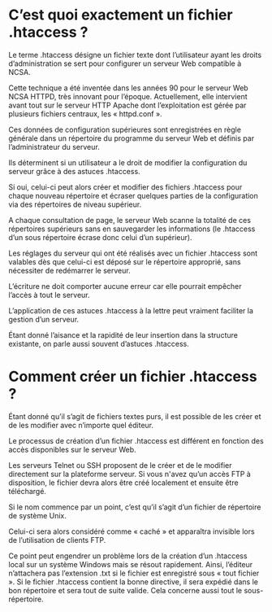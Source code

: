 # C’est quoi exactement un fichier .htaccess ?

Le terme .htaccess désigne un fichier texte dont l’utilisateur ayant les droits d’administration se sert pour configurer un serveur Web compatible à NCSA. 

Cette technique a été inventée dans les années 90 pour le serveur Web NCSA HTTPD, très innovant pour l’époque. Actuellement, elle intervient avant tout sur le serveur HTTP Apache dont l’exploitation est gérée par plusieurs fichiers centraux, les « httpd.conf ».

Ces données de configuration supérieures sont enregistrées en règle générale dans un répertoire du programme du serveur Web et définis par l’administrateur du serveur.

Ils déterminent si un utilisateur a le droit de modifier la configuration du serveur grâce à des astuces .htaccess.

Si oui, celui-ci peut alors créer et modifier des fichiers .htaccess pour chaque nouveau répertoire et écraser quelques parties de la configuration via des répertoires de niveau supérieur.

A chaque consultation de page, le serveur Web scanne la totalité de ces répertoires supérieurs sans en sauvegarder les informations (le .htaccess d’un sous répertoire écrase donc celui d’un supérieur).

Les réglages du serveur qui ont été réalisés avec un fichier .htaccess sont valables dès que celui-ci est déposé sur le répertoire approprié, sans nécessiter de redémarrer le serveur.

L’écriture ne doit comporter aucune erreur car elle pourrait empêcher l’accès à tout le serveur.

L’application de ces astuces .htaccess à la lettre peut vraiment faciliter la gestion d’un serveur. 

Étant donné l’aisance et la rapidité de leur insertion dans la structure existante, on parle aussi souvent d’astuces .htaccess.

# Comment créer un fichier .htaccess ?

Étant donné qu’il s’agit de fichiers textes purs, il est possible de les créer et de les modifier avec n’importe quel éditeur. 

Le processus de création d’un fichier .htaccess est différent en fonction des accès disponibles sur le serveur Web.

Les serveurs Telnet ou SSH proposent de le créer et de le modifier directement sur la plateforme serveur. Si vous n'avez qu’un accès FTP à disposition, le fichier devra alors être créé localement et ensuite être téléchargé.

Si le nom commence par un point, c’est qu’il s’agit d’un fichier de répertoire de système Unix.

Celui-ci sera alors considéré comme « caché » et apparaîtra invisible lors de l’utilisation de clients FTP.

Ce point peut engendrer un problème lors de la création d’un .htaccess local sur un système Windows mais se résout rapidement. Ainsi, l’éditeur n’attachera pas l’extension .txt si le fichier est enregistré sous « tout fichier ». Si le fichier .htaccess contient la bonne directive, il sera expédié dans le bon répertoire et sera tout de suite valide. Cela concerne aussi tout le sous-répertoire.

